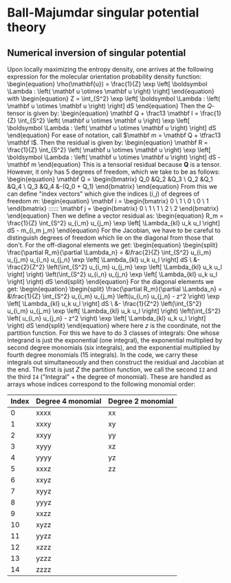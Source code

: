 # Ball-Majumdar singular potential theory

## Numerical inversion of singular potential

Upon locally maximizing the entropy density, one arrives at the following expression for the molecular orientation probability density function:
\begin{equation}
    \rho(\mathbf{u})
    =
    \frac{1}{Z} \exp \left[ \boldsymbol \Lambda : \left( \mathbf u \otimes \mathbf u \right) \right]
\end{equation}
with
\begin{equation}
    Z
    =
    \int_{S^2}
    \exp \left[ \boldsymbol \Lambda : \left( \mathbf u \otimes \mathbf u \right) \right]
    dS
\end{equation}
Then the $Q$-tensor is given by:
\begin{equation}
    \mathbf Q + \frac13 \mathbf I
    =
    \frac{1}{Z}
    \int_{S^2}
    \left( \mathbf u \otimes \mathbf u \right)
    \exp \left[ \boldsymbol \Lambda : \left( \mathbf u \otimes \mathbf u \right) \right]
    dS
\end{equation}
For ease of notation, call $\mathbf m = \mathbf Q + \tfrac13 \mathbf I$.
Then the residual is given by:
\begin{equation}
    \mathbf R
    =
    \frac{1}{Z}
    \int_{S^2}
    \left( \mathbf u \otimes \mathbf u \right)
    \exp \left[ \boldsymbol \Lambda : \left( \mathbf u \otimes \mathbf u \right) \right]
    dS
    -
    \mathbf m
\end{equation}
This is a tensorial residual because $\mathbf Q$ is a tensor.
However, it only has 5 degrees of freedom, which we take to be as follows:
\begin{equation}
    \mathbf Q
    =
    \begin{bmatrix}
        Q_0 &Q_2 &Q_3 \\
        Q_2 &Q_1 &Q_4 \\
        Q_3 &Q_4 &-(Q_0 + Q_1)
    \end{bmatrix}
\end{equation}
From this we can define "index vectors" which give the indices $(i, j)$ of degrees of freedom $m$:
\begin{equation}
    \mathbf i
    =
    \begin{bmatrix}
    0 \\ 1 \\ 0 \\ 0 \\ 1
    \end{bmatrix}
    \:\:\:\:\:\:
    \mathbf j
    =
    \begin{bmatrix}
    0 \\ 1 \\ 1 \\ 2 \\ 2
    \end{bmatrix}
\end{equation}
Then we define a vector residual as:
\begin{equation}
    R_m
    =
    \frac{1}{Z}
    \int_{S^2}
    u_{i_m} u_{j_m} 
    \exp \left[ \Lambda_{kl} u_k u_l \right]
    dS
    -
    m_{i_m j_m}
\end{equation}
For the Jacobian, we have to be careful to distinguish degrees of freedom which lie on the diagonal from those that don't.
For the off-diagonal elements we get:
\begin{equation}
\begin{split}
    \frac{\partial R_m}{\partial \Lambda_n}
    =
    &\frac{2}{Z} 
    \int_{S^2}
    u_{i_m} u_{j_m} u_{i_n} u_{j_n}
    \exp \left[ \Lambda_{kl} u_k u_l \right]
    dS \\
    &-
    \frac{2}{Z^2}
    \left(\int_{S^2}
    u_{i_m} u_{j_m}
    \exp \left[ \Lambda_{kl} u_k u_l \right]
    \right)
    \left(\int_{S^2}
    u_{i_n} u_{j_n}
    \exp \left[ \Lambda_{kl} u_k u_l \right]
    \right)
    dS
\end{split}
\end{equation}
For the diagonal elements we get:
\begin{equation}
\begin{split}
    \frac{\partial R_m}{\partial \Lambda_n}
    =
    &\frac{1}{Z} 
    \int_{S^2}
    u_{i_m} u_{j_m} \left(u_{i_n} u_{j_n} - z^2 \right)
    \exp \left[ \Lambda_{kl} u_k u_l \right]
    dS \\
    &-
    \frac{1}{Z^2}
    \left(\int_{S^2}
    u_{i_m} u_{j_m}
    \exp \left[ \Lambda_{kl} u_k u_l \right]
    \right)
    \left(\int_{S^2}
    \left( u_{i_n} u_{j_n} - z^2 \right)
    \exp \left[ \Lambda_{kl} u_k u_l \right]
    \right)
    dS
\end{split}
\end{equation}
where here $z$ is the coordinate, not the partition function.
For this we have to do 3 classes of integrals: One whose integrand is just the exponential (one integral), the exponential multiplied by second degree monomials (six integrals), and the exponential multiplied by fourth degree monomials (15 integrals).
In the code, we carry these integrals out simultaneously and then construct the residual and Jacobian at the end.
The first is just $Z$ the partition function, we call the second `I2` and the third `I4` ("Integral" + the degree of monomial).
These are handled as arrays whose indices correspond to the following monomial order:

| Index         | Degree 4 monomial     | Degree 2 monomial |
|---------------|-----------------------|-------------------|
| 0             | xxxx                  | xx
| 1             | xxxy                  | xy
| 2             | xxyy                  | yy
| 3             | xyyy                  | xz
| 4             | yyyy                  | yz
| 5             | xxxz                  | zz
| 6             | xxyz                  |
| 7             | xyyz                  |
| 8             | yyyz                  |
| 9             | xxzz                  |
| 10            | xyzz                  |
| 11            | yyzz                  |
| 12            | xzzz                  |
| 13            | yzzz                  |
| 14            | zzzz                  |
